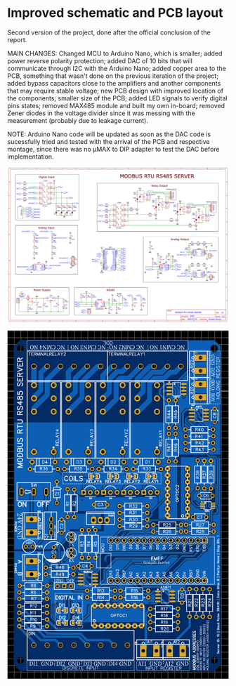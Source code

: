 # Improved schematic and PCB layout
Second version of the project, done after the official conclusion of the report.

MAIN CHANGES:
Changed MCU to Arduino Nano, which is smaller; added power reverse polarity protection; added DAC of 10 bits that will communicate through I2C with the Arduino Nano; added copper area to the PCB, something that wasn't done on the previous iteration of the project; added bypass capacitors close to the amplifiers and another components that may require stable voltage; new PCB design with improved location of the components; smaller size of the PCB; added LED signals to verify digital pins states; removed MAX485 module and built my own in-board; removed Zener diodes in the voltage divider since it was messing with the measurement (probably due to leakage current).

NOTE: Arduino Nano code will be updated as soon as the DAC code is sucessfully tried and tested with the arrival of the PCB and respective montage, since there was no μMAX to DIP adapter to test the DAC before implementation.

![SchematicV2](SchematicV2.png)

![PCBLayoutV2](PCBLayoutV2.png)
